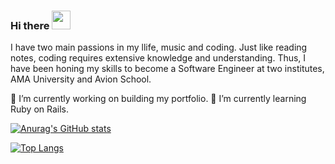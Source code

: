 ### Hi there <img src="https://raw.githubusercontent.com/MartinHeinz/MartinHeinz/master/wave.gif" width="30px">

I have two main passions in my llife, music and coding. Just like reading notes, coding requires extensive knowledge and understanding. Thus, I have been honing my skills to become a Software Engineer at two institutes, AMA University and Avion School.

🔭 I’m currently working on building my portfolio.
🌱 I’m currently learning Ruby on Rails.

[![Anurag's GitHub stats](https://github-readme-stats.vercel.app/api?username=EliezerAmbion&show_icons=true&theme=merko)](https://github.com/EliezerAmbion/github-readme-stats)

[![Top Langs](https://github-readme-stats.vercel.app/api/top-langs/?username=EliezerAmbion&layout=compact)](https://github.com/EliezerAmbion/github-readme-stats)

<!--
**EliezerAmbion/EliezerAmbion** is a ✨ _special_ ✨ repository because its `README.md` (this file) appears on your GitHub profile.

Here are some ideas to get you started:

- 🔭 I’m currently working on ...
- 🌱 I’m currently learning ...
- 👯 I’m looking to collaborate on ...
- 🤔 I’m looking for help with ...
- 💬 Ask me about ...
- 📫 How to reach me: ...
- 😄 Pronouns: ...
- ⚡ Fun fact: ...
-->
